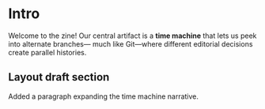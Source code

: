 # Intro

Welcome to the zine! Our central artifact is a **time machine** that lets us peek into alternate branches—
much like Git—where different editorial decisions create parallel histories.

## Layout draft section

Added a paragraph expanding the time machine narrative.
